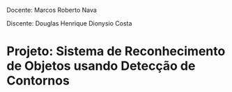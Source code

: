 

Docente: Marcos Roberto Nava

Discente: Douglas Henrique Dionysio Costa


# Projeto: Sistema de Reconhecimento de Objetos usando Detecção de Contornos

